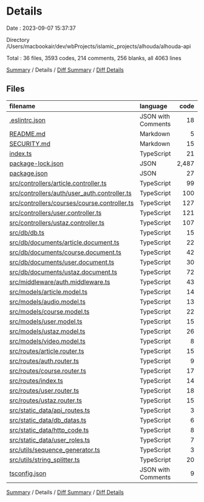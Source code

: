# Details

Date : 2023-09-07 15:37:37

Directory /Users/macbookair/dev/wbProjects/islamic_projects/alhouda/alhouda-api

Total : 36 files,  3593 codes, 214 comments, 256 blanks, all 4063 lines

[Summary](results.md) / Details / [Diff Summary](diff.md) / [Diff Details](diff-details.md)

## Files
| filename | language | code | comment | blank | total |
| :--- | :--- | ---: | ---: | ---: | ---: |
| [.eslintrc.json](/.eslintrc.json) | JSON with Comments | 18 | 1 | 0 | 19 |
| [README.md](/README.md) | Markdown | 5 | 0 | 4 | 9 |
| [SECURITY.md](/SECURITY.md) | Markdown | 15 | 0 | 7 | 22 |
| [index.ts](/index.ts) | TypeScript | 21 | 2 | 5 | 28 |
| [package-lock.json](/package-lock.json) | JSON | 2,487 | 0 | 1 | 2,488 |
| [package.json](/package.json) | JSON | 27 | 0 | 1 | 28 |
| [src/controllers/article.controller.ts](/src/controllers/article.controller.ts) | TypeScript | 99 | 4 | 30 | 133 |
| [src/controllers/auth/user_auth.controller.ts](/src/controllers/auth/user_auth.controller.ts) | TypeScript | 100 | 25 | 26 | 151 |
| [src/controllers/courses/course.controller.ts](/src/controllers/courses/course.controller.ts) | TypeScript | 127 | 9 | 34 | 170 |
| [src/controllers/user.controller.ts](/src/controllers/user.controller.ts) | TypeScript | 121 | 40 | 27 | 188 |
| [src/controllers/ustaz.controller.ts](/src/controllers/ustaz.controller.ts) | TypeScript | 107 | 8 | 24 | 139 |
| [src/db/db.ts](/src/db/db.ts) | TypeScript | 15 | 1 | 4 | 20 |
| [src/db/documents/article.document.ts](/src/db/documents/article.document.ts) | TypeScript | 22 | 3 | 4 | 29 |
| [src/db/documents/course.document.ts](/src/db/documents/course.document.ts) | TypeScript | 42 | 12 | 3 | 57 |
| [src/db/documents/user.document.ts](/src/db/documents/user.document.ts) | TypeScript | 30 | 15 | 5 | 50 |
| [src/db/documents/ustaz.document.ts](/src/db/documents/ustaz.document.ts) | TypeScript | 72 | 12 | 3 | 87 |
| [src/middleware/auth.middleware.ts](/src/middleware/auth.middleware.ts) | TypeScript | 43 | 10 | 6 | 59 |
| [src/models/article.model.ts](/src/models/article.model.ts) | TypeScript | 14 | 0 | 2 | 16 |
| [src/models/audio.model.ts](/src/models/audio.model.ts) | TypeScript | 13 | 0 | 3 | 16 |
| [src/models/course.model.ts](/src/models/course.model.ts) | TypeScript | 22 | 0 | 2 | 24 |
| [src/models/user.model.ts](/src/models/user.model.ts) | TypeScript | 15 | 5 | 4 | 24 |
| [src/models/ustaz.model.ts](/src/models/ustaz.model.ts) | TypeScript | 26 | 2 | 4 | 32 |
| [src/models/video.model.ts](/src/models/video.model.ts) | TypeScript | 8 | 0 | 1 | 9 |
| [src/routes/article.router.ts](/src/routes/article.router.ts) | TypeScript | 15 | 6 | 8 | 29 |
| [src/routes/auth.router.ts](/src/routes/auth.router.ts) | TypeScript | 9 | 1 | 4 | 14 |
| [src/routes/course.router.ts](/src/routes/course.router.ts) | TypeScript | 17 | 8 | 10 | 35 |
| [src/routes/index.ts](/src/routes/index.ts) | TypeScript | 14 | 6 | 3 | 23 |
| [src/routes/user.router.ts](/src/routes/user.router.ts) | TypeScript | 18 | 4 | 8 | 30 |
| [src/routes/ustaz.router.ts](/src/routes/ustaz.router.ts) | TypeScript | 15 | 3 | 6 | 24 |
| [src/static_data/api_routes.ts](/src/static_data/api_routes.ts) | TypeScript | 3 | 0 | 1 | 4 |
| [src/static_data/db_datas.ts](/src/static_data/db_datas.ts) | TypeScript | 6 | 0 | 1 | 7 |
| [src/static_data/http_code.ts](/src/static_data/http_code.ts) | TypeScript | 8 | 1 | 1 | 10 |
| [src/static_data/user_roles.ts](/src/static_data/user_roles.ts) | TypeScript | 7 | 4 | 2 | 13 |
| [src/utils/sequence_generator.ts](/src/utils/sequence_generator.ts) | TypeScript | 3 | 22 | 3 | 28 |
| [src/utils/string_splitter.ts](/src/utils/string_splitter.ts) | TypeScript | 20 | 10 | 9 | 39 |
| [tsconfig.json](/tsconfig.json) | JSON with Comments | 9 | 0 | 0 | 9 |

[Summary](results.md) / Details / [Diff Summary](diff.md) / [Diff Details](diff-details.md)